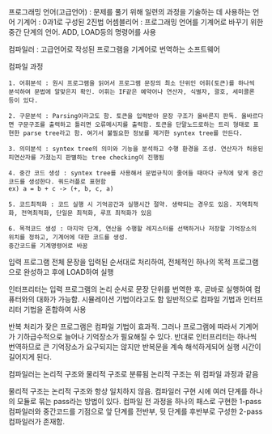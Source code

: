 프로그래밍 언어(고급언어) : 문제를 풀기 위해 일련의 과정을 기술하는 데 사용하는 언어
기계어 : 0과1로 구성된 2진법
어셈블리어 : 프로그래밍 언어를 기계어로 바꾸기 위한 중간 단계의 언어. ADD, LOAD등의 명령어를 사용

컴파일러 : 고급언어로 작성된 프로그램을 기계어로 번역하는 소프트웨어

컴파일 과정

    1. 어휘분석 : 원시 프로그램을 읽어서 프로그램 문장의 최소 단위인 어휘(토큰)를 하나씩 분석하여 문법에 알맞은지 확인. 어휘는 IF같은 예약어나 연산자, 식별자, 괄호, 세미콜론 등이 있다.

    2. 구문분석 : Parsing이라고도 함. 토큰을 입력받아 문장 구조가 올바른지 판독. 올바르다면 구문구조를 출력하고 틀리면 오류메시지를 출력함. 토큰을 단말노드로하는 트리 형태로 표현한 parse tree라고 함. 여기서 불필요한 정보를 제거한 syntex tree를 만든다.

    3. 의미분석 : syntex tree의 의미와 기능을 분석하고 수행 환경을 조성. 연산자가 허용된 피연산자를 가졌는지 판별하는 tree checking이 진행됨

    4. 중간 코드 생성 : syntex tree를 사용해서 문법규칙이 줄어들 때마다 규칙에 맞게 중간코드를 생성한다. 쿼드러플로 표현함
    ex) a = b + c -> (+, b, c, a)

    5. 코드최적화 : 코드 실행 시 기억공간과 실행시간 절약. 생략되는 경우도 있음. 지역최적화, 전역최적화, 단일문 최적화, 루프 최적화가 있음

    6. 목적코드 생성 : 마지막 단계, 연산을 수행할 레지스터를 선택하거나 저장할 기억장소의 위치를 정하고, 기계어에 대한 코드를 생성.
    중간코드를 기계명령어로 바꿈

입력 프로그램 전체 문장을 입력된 순서대로 처리하여, 전체적인 하나의 목적 프로그램으로 완성하고 후에 LOAD하여 실행

인터프리터는 입력 프로그램의 논리 순서로 문장 단위를 번역한 후, 곧바로 실행하여 컴퓨터와의 대화가 가능함. 시뮬레이션 기법이라고도 함
일반적으로 컴파일 기법과 인터프리터 기법을 혼합하여 사용

반복 처리가 잦은 프로그램은 컴파일 기법이 효과적. 그러나 프로그램에 따라서 기계어가 기하급수적으로 늘어나 기억장소가 필요해질 수 있다.
반대로 인터프리터는 하나씩 번역하므로 큰 기억장소가 요구되지는 않지만 반복문을 계속 해석하게되어 실행 시간이 길어지게 된다.

컴파일러는 논리적 구조와 물리적 구조로 분류됨
논리적 구조는 위 컴파일 과정과 같음

물리적 구조는 논리적 구조와 항상 일치하지 않음. 컴파일러 구현 시에 여러 단계를 하나의 모듈로 묶는 pass라는 방법이 있다.
컴파일 전 과정을 하나의 패스로 구현한 1-pass 컴파일러와 중간코드를 기점으로 앞 단계를 전반부, 뒷 단계를 후반부로 구성한 2-pass 컴파일러가 존재함.